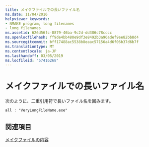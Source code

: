 ```yaml
---
title: メイクファイルでの長いファイル名
ms.date: 11/04/2016
helpviewer_keywords:
- NMAKE program, long filenames
- long filenames
ms.assetid: 626d56fc-8879-46ba-9c2d-dd386c78cccc
ms.openlocfilehash: ff9de4bb480e9df3e8492b3a96adef9ee82bb8d4
ms.sourcegitcommit: bff17488ac5538b8eaac57156a4d6f06b37d6b7f
ms.translationtype: MT
ms.contentlocale: ja-JP
ms.lasthandoff: 03/05/2019
ms.locfileid: "57416268"
---
```

# <a name="long-filenames-in-a-makefile"></a>メイクファイルでの長いファイル名

次のように、二重引用符で長いファイル名を囲みます。

```
all : "VeryLongFileName.exe"
```

## <a name="see-also"></a>関連項目

[メイクファイルの内容](../build/contents-of-a-makefile.md)

